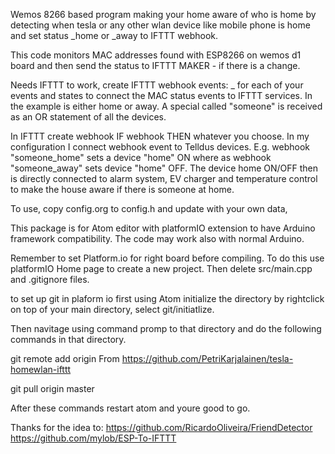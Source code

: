 Wemos 8266 based program making your home aware of who is home by detecting when tesla or any other wlan device like mobile phone is home and
set status <device>_home or <device>_away to IFTTT webhook.

This code monitors MAC addresses found with ESP8266 on wemos d1 board and then send the status to IFTTT MAKER - if there is a change.

Needs IFTTT to work, create IFTTT webhook events:
<devicename>_<deviceState>
for each of your events and states to connect the MAC status events to IFTTT services. In the example <devicestate> is either home or away. A special <devicename> called "someone" is received as an OR statement of all the devices.

In IFTTT create webhook IF webhook THEN whatever you choose. In my configuration I connect webhook event to Telldus devices. E.g. webhook "someone_home" sets a device "home" ON where as webhook "someone_away" sets device "home" OFF. The device home ON/OFF then is directly connected to alarm system, EV charger and temperature control to make the house aware if there is someone at home.

To use, copy config.org to config.h and update with your own data,

This package is for Atom editor with platformIO extension to have Arduino framework compatibility. The code may work also with normal Arduino.

Remember to set Platform.io for right board before compiling. To do this use platformIO Home page to create a new project. Then delete src/main.cpp and .gitignore files.

to set up git in plaform io first using Atom initialize the directory by rightclick on top of your main directory, select git/initiatlize.

Then navitage using command promp to that directory and do the following commands in that directory.

git remote add origin
From https://github.com/PetriKarjalainen/tesla-homewlan-ifttt

git pull origin master

After these commands restart atom and youre good to go.

Thanks for the idea to:
  https://github.com/RicardoOliveira/FriendDetector
  https://github.com/mylob/ESP-To-IFTTT
